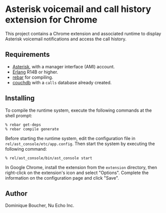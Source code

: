 Asterisk voicemail and call history extension for Chrome
========================================================

This project contains a Chrome extension and associated runtime to display 
Asterisk voicemail notifications and access the call history.

Requirements
------------

- [Asterisk](http://www.asterisk.org), with a manager interface (AMI) account.
- [Erlang](http://www.erlang.org) R14B or higher.
- [rebar](http://github.com/basho/rebar) for compiling.
- [couchdb](http://couchdb.apache.org) with a `calls` database already created.

Installing
----------

To compile the runtime system, execute the following commands at the
shell prompt:

    % rebar get-deps
    % rebar compile generate

Before starting the runtime system, edit the configuration file in
`rel/ast_console/etc/app.config`. Then start the system by executing
the following command:

    % rel/ast_console/bin/ast_console start


In Google Chrome, install the extension from the `extension`
directory, then right-click on the extension's icon and select
"Options". Complete the information on the configuration page and
click "Save".

Author
------

Dominique Boucher, Nu Echo Inc. 